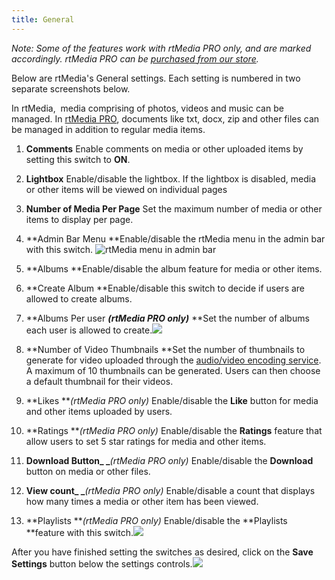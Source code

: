 ```yaml
---
title: General
---
```


_Note: Some of the features work with rtMedia PRO only, and are marked accordingly. rtMedia PRO can be [purchased from our store](https://rtcamp.com/store/rtmedia-pro/)._

Below are rtMedia's General settings. Each setting is numbered in two separate screenshots below.

In rtMedia,  media comprising of photos, videos and music can be managed. In [rtMedia PRO](https://rtcamp.com/store/rtmedia-pro/), documents like txt, docx, zip and other files can be managed in addition to regular media items.



	
  1. **Comments**
Enable comments on media or other uploaded items by setting this switch to **ON**.

	
  2. **Lightbox**
Enable/disable the lightbox. If the lightbox is disabled, media or other items will be viewed on individual pages

	
  3. **Number of Media Per Page**
Set the maximum number of media or other items to display per page.

	
  4. **Admin Bar Menu
**Enable/disable the rtMedia menu in the admin bar with this switch.
![rtMedia menu in admin bar](https://rtcamp.com/wp-content/uploads/2013/09/rtMediaMenuAdminBar.png)

	
  5. **Albums
**Enable/disable the album feature for media or other items.

	
  6. **Create Album
**Enable/disable this switch to decide if users are allowed to create albums.

	
  7. **Albums Per user **_(rtMedia PRO only)_**
**Set the number of albums each user is allowed to create.![](https://rtcamp.com/wp-content/uploads/2013/09/rtMediaGeneralSettingsTab.png)

	
  8. **Number of Video Thumbnails
**Set the number of thumbnails to generate for video uploaded through the [audio/video encoding service](https://rtcamp.com/rtmedia/addons/audio-video-encoding-service/). A maximum of 10 thumbnails can be generated. Users can then choose a default thumbnail for their videos.

	
  9. **Likes **_(rtMedia PRO only)_
Enable/disable the **Like** button for media and other items uploaded by users.

	
  10. **Ratings **_(rtMedia PRO only)_
Enable/disable the **Ratings** feature that allow users to set 5 star ratings for media and other items.

	
  11. **Download Button_ _**_(rtMedia PRO only)_
Enable/disable the **Download** button on media or other files.

	
  12. **View count_ _**_(rtMedia PRO only)_
Enable/disable a count that displays how many times a media or other item has been viewed.

	
  13. **Playlists **_(rtMedia PRO only)_
Enable/disable the **Playlists **feature with this switch.![](https://rtcamp.com/wp-content/uploads/2013/09/rtMediaGeneralSettingsTabMisc.png)


After you have finished setting the switches as desired, click on the **Save Settings** button below the settings controls.![](https://rtcamp.com/wp-content/uploads/2013/09/rtMediaSettingsSaveButton.png)
